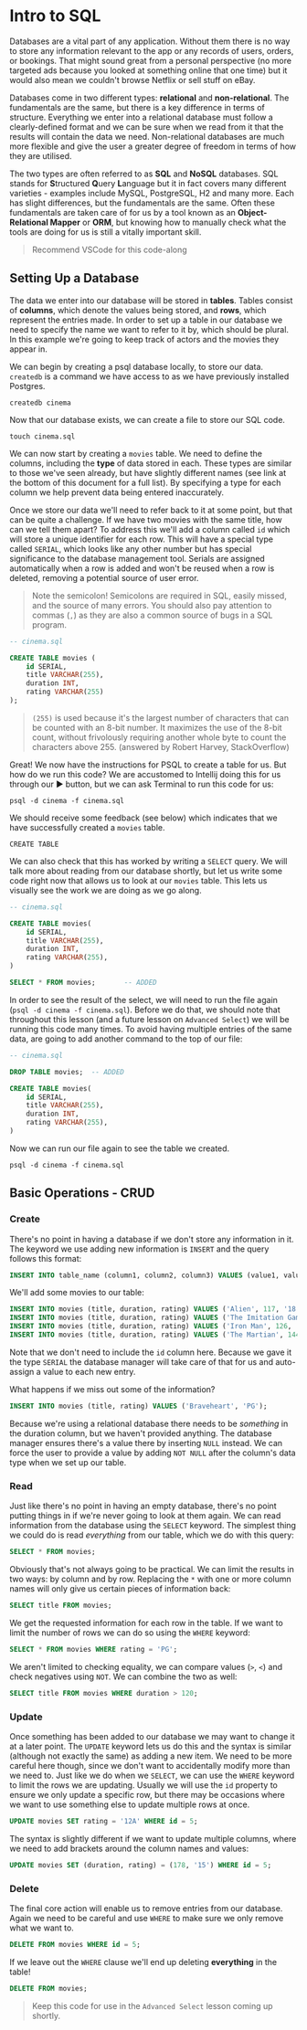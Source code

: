 # Intro to SQL

Databases are a vital part of any application. Without them there is no way to store any information relevant to the app or any records of users, orders, or bookings. That might sound great from a personal perspective (no more targeted ads because you looked at something online that one time) but it would also mean we couldn't browse Netflix or sell stuff on eBay. 

Databases come in two different types: **relational** and **non-relational**. The fundamentals are the same, but there is a key difference in terms of structure. Everything we enter into a relational database must follow a clearly-defined format and we can be sure when we read from it that the results will contain the data we need. Non-relational databases are much more flexible and give the user a greater degree of freedom in terms of how they are utilised.

The two types are often referred to as **SQL** and **NoSQL** databases. SQL stands for **S**tructured **Q**uery **L**anguage but it in fact covers many different varieties - examples include MySQL, PostgreSQL, H2 and many more. Each has slight differences, but the fundamentals are the same. Often these fundamentals are taken care of for us by a tool known as an **Object-Relational Mapper** or **ORM**, but knowing how to manually check what the tools are doing for us is still a vitally important skill.

> Recommend VSCode for this code-along

## Setting Up a Database

The data we enter into our database will be stored in **tables**. Tables consist of **columns**, which denote the values being stored, and **rows**, which represent the entries made. In order to set up a table in our database we need to specify the name we want to refer to it by, which should be plural. In this example we're going to keep track of actors and the movies they appear in.

We can begin by creating a psql database locally, to store our data. `createdb` is a command we have access to as we have previously installed Postgres.

```shell
createdb cinema
```

Now that our database exists, we can create a file to store our SQL code.

```shell
touch cinema.sql
```
We can now start by creating a `movies` table. We need to define the columns, including the **type** of data stored in each. These types are similar to those we've seen already, but have slightly different names (see link at the bottom of this document for a full list). By specifying a type for each column we help prevent data being entered inaccurately.

Once we store our data we'll need to refer back to it at some point, but that can be quite a challenge. If we have two movies with the same title, how can we tell them apart? To address this we'll add a column called `id` which will store a unique identifier for each row. This will have a special type called `SERIAL`, which looks like any other number but has special significance to the database management tool. Serials are assigned automatically when a row is added and won't be reused when a row is deleted, removing a potential source of user error. 

> Note the semicolon! Semicolons are required in SQL, easily missed, and the source of many errors. You should also pay attention to commas (`,`) as they are also a common source of bugs in a SQL program.


```sql
-- cinema.sql

CREATE TABLE movies (
	id SERIAL,
	title VARCHAR(255),
	duration INT,
	rating VARCHAR(255)
);
```
> `(255)` is used because it's the largest number of characters that can be counted with an 8-bit number. It maximizes the use of the 8-bit count, without frivolously requiring another whole byte to count the characters above 255. (answered by Robert Harvey, StackOverflow)

Great! We now have the instructions for PSQL to create a table for us. But how do we run this code? We are accustomed to Intellij doing this for us through our ▶️ button, but we can ask Terminal to run this code for us:

```shell
psql -d cinema -f cinema.sql
```
We should receive some feedback (see below) which indicates that we have successfully created a `movies` table.

```shell
CREATE TABLE
```
We can also check that this has worked by writing a `SELECT` query. We will talk more about reading from our database shortly, but let us write some code right now that allows us to look at our `movies` table. This lets us visually see the work we are doing as we go along.

```sql
-- cinema.sql

CREATE TABLE movies(
	id SERIAL,
	title VARCHAR(255),
	duration INT,
	rating VARCHAR(255),
)

SELECT * FROM movies;		-- ADDED
```

In order to see the result of the select, we will need to run the file again (`psql -d cinema -f cinema.sql`). Before we do that, we should note that throughout this lesson (and a future lesson on `Advanced Select`) we will be running this code many times. To avoid having multiple entries of the same data, are going to add another command to the top of our file:

```sql
-- cinema.sql

DROP TABLE movies;	-- ADDED

CREATE TABLE movies(
	id SERIAL,
	title VARCHAR(255),
	duration INT,
	rating VARCHAR(255),
)
```

Now we can run our file again to see the table we created.

```shell
psql -d cinema -f cinema.sql
```


## Basic Operations - CRUD

### Create

There's no point in having a database if we don't store any information in it. The keyword we use adding new information is `INSERT` and the query follows this format:

```sql
INSERT INTO table_name (column1, column2, column3) VALUES (value1, value2, value3);
``` 

We'll add some movies to our table:

```sql
INSERT INTO movies (title, duration, rating) VALUES ('Alien', 117, '18');
INSERT INTO movies (title, duration, rating) VALUES ('The Imitation Game', 114, '12A');
INSERT INTO movies (title, duration, rating) VALUES ('Iron Man', 126, '12A');
INSERT INTO movies (title, duration, rating) VALUES ('The Martian', 144, '12A');
```

Note that we don't need to include the `id` column here. Because we gave it the type `SERIAL` the database manager will take care of that for us and auto-assign a value to each new entry.

What happens if we miss out some of the information?

```sql
INSERT INTO movies (title, rating) VALUES ('Braveheart', 'PG');
```

Because we're using a relational database there needs to be *something* in the duration column, but we haven't provided anything. The database manager ensures there's a value there by inserting `NULL` instead. We can force the user to provide a value by adding `NOT NULL` after the column's data type when we set up our table.

### Read

Just like there's no point in having an empty database, there's no point putting things in if we're never going to look at them again. We can read information from the database using the `SELECT` keyword. The simplest thing we could do is read *everything* from our table, which we do with this query:

```sql
SELECT * FROM movies;
```

Obviously that's not always going to be practical. We can limit the results in two ways: by column and by row. Replacing the `*` with one or more column names will only give us certain pieces of information back:

```sql
SELECT title FROM movies;
```

We get the requested information for each row in the table. If we want to limit the number of rows we can do so using the `WHERE` keyword:

```sql
SELECT * FROM movies WHERE rating = 'PG';
```

We aren't limited to checking equality, we can compare values (`>`, `<`) and check negatives using `NOT`. We can combine the two as well:

```sql
SELECT title FROM movies WHERE duration > 120;
```

### Update

Once something has been added to our database we may want to change it at a later point. The `UPDATE` keyword lets us do this and the syntax is similar (although not exactly the same) as adding a new item. We need to be more careful here though, since we don't want to accidentally modify more than we need to. Just like we do when we `SELECT`, we can use the `WHERE` keyword to limit the rows we are updating. Usually we will use the `id` property to ensure we only update a specific row, but there may be occasions where we want to use something else to update multiple rows at once.

```sql
UPDATE movies SET rating = '12A' WHERE id = 5;
```

The syntax is slightly different if we want to update multiple columns, where we need to add brackets around the column names and values:

```sql
UPDATE movies SET (duration, rating) = (178, '15') WHERE id = 5;
```

### Delete

The final core action will enable us to remove entries from our database. Again we need to be careful and use `WHERE` to make sure we only remove what we want to.

```sql
DELETE FROM movies WHERE id = 5;
```

If we leave out the `WHERE` clause we'll end up deleting **everything** in the table!

```sql
DELETE FROM movies;
```

> Keep this code for use in the `Advanced Select` lesson coming up shortly.
